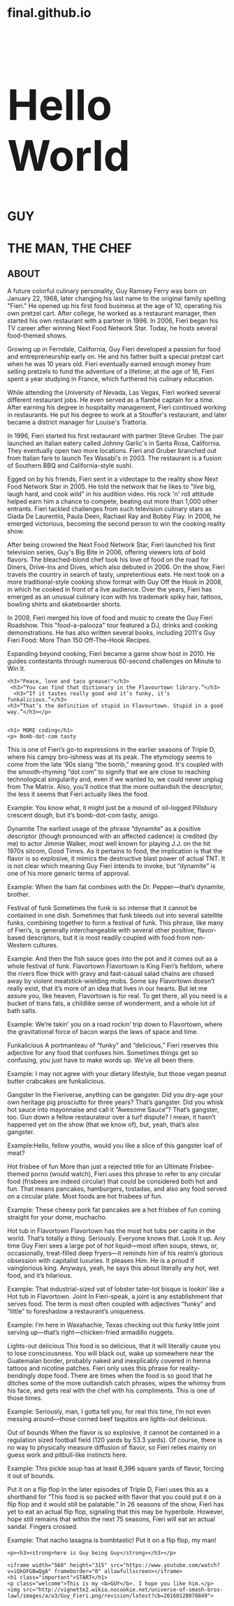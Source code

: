# final.github.io
<!DOCTYPE html>
<html>
  <head>
   <meta name="viewport" content="width=device-width, initial-scale=1.0">
    <meta name="viewport" content="width=device-width, initial-scale=1.0">
    <link href="aboutme.css" rel="stylesheet" type="text/css"/>
    <meta charset="utf-8">
    <title> WELCOME TO GUY FIERI</title>
  </head>
  
  
<h1 style="font-size:10vw">Hello World</h1>
    <h1>GUY</h1>
    <h1>THE MAN, THE CHEF</h1>
    <h2>ABOUT</h2>
    <p>A future colorful culinary personality, Guy Ramsey Ferry was born on January 22, 1968, later changing his last name to the original family spelling "Fieri." He opened up his first food business at the age of 10, operating his own pretzel cart. After college, he worked as a restaurant manager, then started his own restaurant with a partner in 1996. In 2006, Fieri began his TV career after winning Next Food Network Star. Today, he hosts several food-themed shows.
  
  Growing up in Ferndale, California, Guy Fieri developed a passion for food and entrepreneurship early on. He and his father built a special pretzel cart when he was 10 years old. Fieri eventually earned enough money from selling pretzels to fund the adventure of a lifetime; at the age of 16, Fieri spent a year studying in France, which furthered his culinary education.

While attending the University of Nevada, Las Vegas, Fieri worked several different restaurant jobs. He even served as a flambé captain for a time. After earning his degree in hospitality management, Fieri continued working in restaurants. He put his degree to work at a Stouffer's restaurant, and later became a district manager for Louise's Trattoria.

In 1996, Fieri started his first restaurant with partner Steve Gruber. The pair launched an Italian eatery called Johnny Garlic's in Santa Rosa, California. They eventually open two more locations. Fieri and Gruber branched out from Italian fare to launch Tex Wasabi's in 2003. The restaurant is a fusion of Southern BBQ and California-style sushi.

Egged on by his friends, Fieri sent in a videotape to the reality show Next Food Network Star in 2005. He told the network that he likes to "live big, laugh hard, and cook wild" in his audition video. His rock 'n' roll attitude helped earn him a chance to compete, beating out more than 1,000 other entrants. Fieri tackled challenges from such television culinary stars as Giada De Laurentiis, Paula Deen, Rachael Ray and Bobby Flay. In 2006, he emerged victorious, becoming the second person to win the cooking reality show.

After being crowned the Next Food Network Star, Fieri launched his first television series, Guy's Big Bite in 2006, offering viewers lots of bold flavors. The bleached-blond chef took his love of food on the road for Diners, Drive-Ins and Dives, which also debuted in 2006. On the show, Fieri travels the country in search of tasty, unpretentious eats. He next took on a more traditional-style cooking show format with Guy Off the Hook in 2008, in which he cooked in front of a live audience. Over the years, Fieri has emerged as an unusual culinary icon with his trademark spiky hair, tattoos, bowling shirts and skateboarder shorts.

In 2009, Fieri merged his love of food and music to create the Guy Fieri Roadshow. This "food-a-palooza" tour featured a DJ, drinks and cooking demonstrations. He has also written several books, including 2011's Guy Fieri Food: More Than 150 Off-The-Hook Recipes.

Expanding beyond cooking, Fieri became a game show host in 2010. He guides contestants through numerous 60-second challenges on Minute to Win It.

    <h3>"Peace, love and taco grease!"</h3>
     <h3>“You can find that dictionary in the Flavourtown library.”</h3>
      <h3>“If it tastes really good and it’s funky, it’s funkalicious.”</h3>
    <h3>“That’s the definition of stupid in Flavourtown. Stupid in a good way.”</h3></p> 
    
    
    <h1> MORE coding</h1>
    <p> Bomb-dot-com tasty
This is one of Fieri’s go-to expressions in the earlier seasons of Triple D, where his campy bro-ishness was at its peak. The etymology seems to come from the late ‘90s slang “the bomb,” meaning good. It's coupled with the smooth-rhyming “dot com” to signify that we are close to reaching technological singularity and, even if we wanted to, we could never unplug from The Matrix. Also, you’ll notice that the more outlandish the descriptor, the less it seems that Fieri actually likes the food.

Example: You know what, it might just be a mound of oil-logged Pillsbury crescent dough, but it’s bomb-dot-com tasty, amigo.

Dynamite
The earliest usage of the phrase “dynamite” as a positive descriptor (though pronounced with an affected cadence) is credited (by me) to actor Jimmie Walker, most well known for playing J.J. on the hit 1970s sitcom, Good Times. As it pertains to food, the implication is that the flavor is so explosive, it mimics the destructive blast power of actual TNT. It is not clear which meaning Guy Fieri intends to invoke, but “dynamite” is one of his more generic terms of approval.

Example: When the ham fat combines with the Dr. Pepper—that’s dynamite, brother.

Festival of funk
Sometimes the funk is so intense that it cannot be contained in one dish. Sometimes that funk bleeds out into several satellite funks, combining together to form a festival of funk. This phrase, like many of Fieri’s, is generally interchangeable with several other positive, flavor-based descriptors, but it is most readily coupled with food from non-Western cultures. 

Example: And then the fish sauce goes into the pot and it comes out as a whole festival of funk. Flavortown
Flavortown is King Fieri’s fiefdom, where the rivers flow thick with gravy and fast-casual salad chains are chased away by violent meatstick-wielding mobs. Some say Flavortown doesn’t really exist, that it’s more of an idea that lives in our hearts. But let me assure you, like heaven, Flavortown is for real. To get there, all you need is a bucket of trans fats, a childlike sense of wonderment, and a whole lot of bath salts.

Example: We’re takin’ you on a road rockin’ trip down to Flavortown, where the gravitational force of bacon warps the laws of space and time.

Funkalicious
A portmanteau of “funky” and “delicious,” Fieri reserves this adjective for any food that confuses him. Sometimes things get so confusing, you just have to make words up. We’ve all been there.

Example: I may not agree with your dietary lifestyle, but those vegan peanut butter crabcakes are funkalicious.

Gangster
In the Fieriverse, anything can be gangster. Did you dry-age your own heritage pig prosciutto for three years? That’s gangster. Did you whisk hot sauce into mayonnaise and call it “Awesome Sauce”? That’s gangster, too. Gun down a fellow restaurateur over a turf dispute? I mean, it hasn’t happened yet on the show (that we know of), but, yeah, that’s also gangster. 

Example:Hello, fellow youths, would you like a slice of this gangster loaf of meat?

Hot frisbee of fun 
More than just a rejected title for an Ultimate Frisbee-themed porno (would watch), Fieri uses this phrase to refer to any circular food (frisbees are indeed circular) that could be considered both hot and fun. That means pancakes, hamburgers, tostadas, and also any food served on a circular plate. Most foods are hot frisbees of fun.

Example: These cheesy pork fat pancakes are a hot frisbee of fun coming straight for your dome, muchacho.

Hot tub in Flavortown
Flavortown has the most hot tubs per capita in the world. That’s totally a thing. Seriously. Everyone knows that. Look it up. Any time Guy Fieri sees a large pot of hot liquid—most often soups, stews, or, occasionally, treat-filled deep fryers—it reminds him of his realm’s glorious obsession with capitalist luxuries. It pleases Him. He is a proud if vainglorious king. Anyways, yeah, he says this about literally any hot, wet food, and it’s hilarious.

Example: That industrial-sized vat of lobster tater-tot bisque is lookin’ like a Hot tub in Flavortown.
Joint
In Fieri-speak, a joint is any establishment that serves food. The term is most often coupled with adjectives “funky” and “little” to foreshadow a restaurant’s uniqueness.

Example: I’m here in Waxahachie, Texas checking out this funky little joint serving up—that’s right—chicken-fried armadillo nuggets.

Lights-out delicious
This food is so delicious, that it will literally cause you to lose consciousness. You will black out, wake up somewhere near the Guatemalan border, probably naked and inexplicably covered in henna tattoos and nicotine patches. Fieri only uses this phrase for reality-bendingly dope food. There are times when the food is so good that he ditches some of the more outlandish catch phrases, wipes the whimsy from his face, and gets real with the chef with his compliments. This is one of those times.

Example: Seriously, man, I gotta tell you, for real this time, I’m not even messing around—those corned beef taquitos are lights-out delicious.

Out of bounds
When the flavor is so explosive, it cannot be contained in a regulation sized football field (120 yards by 53.3 yards). Of course, there is no way to physically measure diffusion of flavor, so Fieri relies mainly on guess work and pitbull-like instincts here.  

Example: This pickle soup has at least 6,396 square yards of flavor, forcing it out of bounds.

Put it on a flip flop
In the later episodes of Triple D, Fieri uses this as a shorthand for “This food is so packed with flavor that you could put it on a flip flop and it would still be palatable.” In 26 seasons of the show, Fieri has yet to eat an actual flip flop, signaling that this may be hyperbole. However, hope still remains that within the next 75 seasons, Fieri will eat an actual sandal. Fingers crossed.

Example: That nacho lasagna is bombtastic! Put it on a flip flop, my man!

</p>
    
    <p><h3><strong>here is Guy being Guy</strong></h3></p>
    
    <iframe width="560" height="315" src="https://www.youtube.com/watch?v=iQkOFGBwQgA" frameborder="0" allowfullscreen></iframe>
    <h1 class="important">START</h1>
    <p class="welcome">This is my <b>GUY</b>. I hope you like him.</p>
    <img src="http://vignette2.wikia.nocookie.net/universe-of-smash-bros-lawl/images/a/a3/Guy_Fieri.png/revision/latest?cb=20160128070849">
  

</body>
  </font>


</html>
